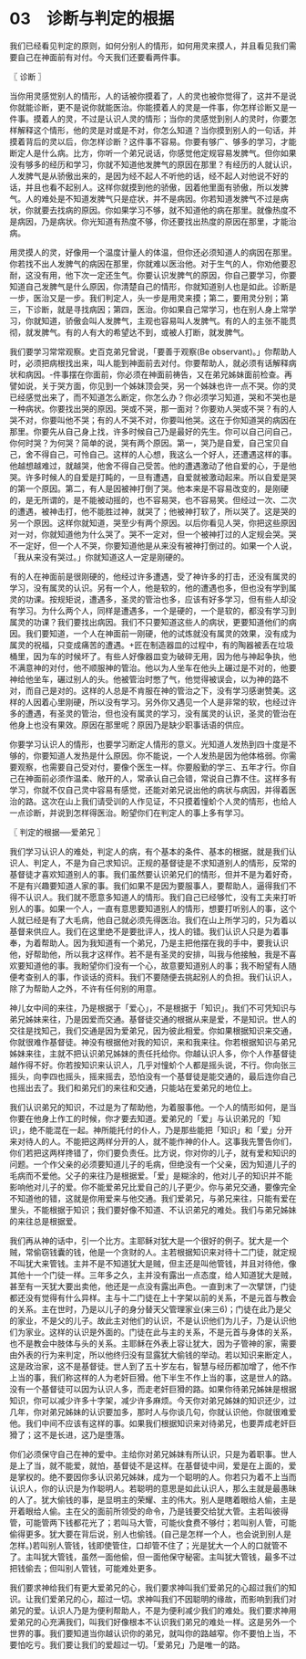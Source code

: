# 03　诊断与判定的根据


我们已经看见判定的原则，如何分别人的情形，如何用灵来摸人，并且看见我们需要自己在神面前有对付。今天我们还要看两件事。



〖 诊断 〗

当你用灵感觉别人的情形，人的话被你摸着了，人的灵也被你觉得了，这并不是说你就能诊断，更不是说你就能医治。你能摸着人的灵是一件事，你怎样诊断又是一件事。摸着人的灵，不过是认识人灵的情形；当你的灵感觉到别人的灵时，你要怎样解释这个情形，他的灵是对或是不对，你怎么知道？当你摸到别人的一句话，并摸着背后的灵以后，你怎样诊断？这件事不容易。你要有够广、够多的学习，才能断定人是什么病。比方，你听一个弟兄说话，你感觉他定规容易发脾气。但你如果没有够多的经历和学习，你就不知道他发脾气的原因在那里？有经历的人就认识，人发脾气是从骄傲出来的，是因为经不起人不听他的话，经不起人对他说不好的话，并且也看不起别人。这样你就摸到他的骄傲，因着他里面有骄傲，所以发脾气。人的难处是不知道发脾气只是症状，并不是病因。你若知道发脾气不过是病状，你就要去找病的原因。你如果学习不够，就不知道他的病在那里。就像热度不是病因，乃是病状。你光知道有热度不够，你还要找出热度的原因在那里，才能治病。

用灵摸人的灵，好像用一个温度计量人的体温，但你还必须知道人的病因在那里。你若找不出人发脾气的病因在那里，你就难以医治他。对于生气的人，你劝他要忍耐，这没有用，他下次一定还生气。你要认识发脾气的原因，你自己要学习，你要知道自己发脾气是什么原因，你清楚自己的情形，你就知道别人也是如此。诊断是一步，医治又是一步。我们判定人，头一步是用灵来摸；第二，要用灵分别；第三，下诊断，就是寻找病因；第四，医治。你如果自己常学习，也在别人身上常学习，你就知道，骄傲会叫人发脾气，主观也容易叫人发脾气。有的人的主张不能贯彻，就发脾气。有的人有大的希望达不到，或被人打断，就发脾气。

我们要学习常常观察。史百克弟兄曾说，「要善于观察(Be observant)。」你帮助人时，必须把病根找出来，叫人能到神面前去对付。你要帮助人，就必须有话解释病状和病因。-件事摆在你面前，你必须在神面前祷告，又在弟兄姊妹面前检查。再譬如说，关于哭方面，你见到一个姊妹顶会哭，另一个姊妹也许一点不哭。你的灵已经感觉出来了，而不知道怎么断定，你怎么办？你必须学习知道，哭和不哭也是一种病状。你要找出哭的原因。哭或不哭，那一面对？你要劝人哭或不哭？有的人哭不对，你要叫他不哭；有的人不哭不对，你要叫他哭。这在于你知道哭的病因在那里。你要先从自己身上找，许多时候自己乃是最好的先生。你可以自己问自己，你何时哭？为何哭？简单的说，哭有两个原因。第一，哭乃是自爱，自己宝贝自己，舍不得自己，可怜自己。这样的人心想，我这么一个好人，还遭遇这样的事。他越想越难过，就越哭，他舍不得自己受苦。他的遭遇激动了他自爱的心，于是他哭。许多时候人的自爱是打盹的，一旦有遭遇，自爱就被激动起来。所以自爱是哭的第一个原因。第二，有人是因被神打倒了哭。他本来是不容易改变的，是刚硬的，是无所谓的，是不能被动摇的，也不容易哭，也不容易笑。但经过一次、二次的遭遇，被神击打，他不能胜过神，就哭了；他被神打软了，所以哭了。这是哭的另一个原因。这样你就知道，哭至少有两个原因。以后你看见人哭，你把这些原因对一对，你就知道他为什么哭了。哭不一定对，但一个被神打过的人定规会哭。哭不一定好，但一个人不哭，你要知道他是从来没有被神打倒过的。如果一个人说，「我从来没有哭过。」你就知道这人一定是刚硬的。

有的人在神面前是很刚硬的，他经过许多遭遇，受了神许多的打击，还没有属灵的学习，没有属灵的认识。另有一个人，他是软的，他的遭遇也多，但也没有学到属灵的功课。按规矩说，遭遇多，圣灵的管治也多，应该有好多学习，但有些人却没有学习。为什么两个人，同样是遭遇多，一个是硬的，一个是软的，都没有学习到属灵的功课？我们要找出病因。我们不只要知道这些人的病状，更要知道他们的病因。我们要知道，一个人在神面前一刚硬，他的试炼就没有属灵的效果，没有成为属灵的祝福，只变成痛苦的遭遇。匠在制造器皿的过程中，有的陶器被丢在垃圾桶里，因为车的时候坏了。有些人好像器皿变为破碎无用，因为他与神起争执，他不满意神的对付，他不顺服神的管治。他以为人坐车在他头上碾过是不对的，他要神给他坐车，碾过别人的头。他被管治时憋了气，他觉得被误会，以为神的路不对，而自己是对的。这样的人总是不肯服在神的管治之下，没有学习感谢赞美。这样的人因着心里刚硬，所以没有学习。另外你又遇见一个人是非常的软，也经过许多的遭遇，有圣灵的管治，但也没有属灵的学习，没有属灵的认识，圣灵的管治在他身上也没有果效。原因在那里呢？原因乃是缺少职事话语的供应。

你要学习认识人的情形，也要学习断定人情形的意义。光知道人发热到四十度是不够的，你要知道人发热是什么原因。你不能说，一个人发热是因为他体格弱。你需要观察，也需要自己受对付，要像个医生一样。你要殷勤的学三、五年才行。你自己在神面前必须作温柔、敞开的人，常承认自己会错，常说自己靠不住。这样多有学习，你就不仅自己灵中容易有感觉，还能对弟兄说出他的病状与病因，并得着医治的路。这次在山上我们请受训的人作见证，不只摸着憧蚧个人灵的情形，也给人一点诊断，并说到怎样得医治。盼望你们在判定人的事上多有学习。



〖 判定的根据──爱弟兄 〗

我们学习认识人的难处，判定人的病，有个基本的条件、基本的根据，就是我们认识人、判定人，不是为自己求知识。正规的基督徒是不求知道别人的情形，反常的基督徒才喜欢知道别人的事。我们虽然要认识弟兄们的情形，但并不是为着好奇，不是有兴趣要知道人家的事。我们如果不是因为要服事人，要帮助人，逼得我们不得不认识人。我们就不愿意多知道人的情形。我们自己已经够忙，没有工夫来打听别人的事。如果一个人，一直有意思要知道别人的情形，想要打听别人的事，这个人就已经是有了大毛病，他自己就必须先得医治。我们在山上所学习的，只为着以基督来供应人。我们在这里绝不是要批评人，找人的错。我们认识人只是为着事奉，为着帮助人。因为我知道有一个弟兄，乃是主把他摆在我的手中，要我认识他，好帮助他，所以我才这样作。若不是有圣灵的安排，叫我与他接触，我是不喜欢要知道他的事。我盼望你们没有一个心，故意要知道别人的事；我不盼望有人随便考查别人的事，作谈话的资料。我们不要随便去挑起别人的负担。我们认识人，除了为帮助人之外，不许有任何别的用意。

神儿女中间的来往，乃是根据于「爱心」，不是根据于「知识」。我们不可凭知识与弟兄姊妹来往，乃是因爱而交通。基督徒交通的根据从来是爱，不是知识。世人的交往是找知己，我们交通是因为爱弟兄，因为彼此相爱。你如果根据知识来交通，你就很难作基督徒。神没有根据他对我的知识，来和我来往。你若根据知识与弟兄姊妹来往，主就不把认识弟兄姊妹的责任托给你。你越认识人多，你个人作基督徒越作得不好。你若按知识来认识人，几乎对憧蚧个人都是摇头说，不行。你向张三摇头，向李四也摇头，摇来摇去，恐怕没有一个基督徒是能交通的，最后连你自己也摇出去了。我们和弟兄们的来往和交通，只能站在爱弟兄的地位上。

我们认识弟兄的知识，不过是为了帮助他，为着服事他。一个人的情形如何，是当你要在他身上作工的时候，你才要去知道。爱弟兄的「爱」与认识弟兄的「知识」，绝不能混在一起。神所能托付的仆人，乃是那些能把「知识」和「爱」分开来对待人的人。不能把这两样分开的人，就不能作神的仆人。这事我先警告你们，你们若把这两样搀错了，你们要负责任。比方说，你对你的儿子，就有爱和知识的问题。一个作父亲的必须要知道儿子的毛病，但绝没有一个父亲，因为知道儿子的毛病而不爱他。父子的来往乃是根据爱。「爱」是糊涂的，他对儿子的知识并不能影响他对儿子的爱。你不能爱弟兄比爱自己的儿子更少。你与弟兄交通，要像完全不知道他的错，这就是你用爱来与他交通。我们爱弟兄，与弟兄来往，只能有爱在里头，不能根据于知识；我们要好像不知道、不认识弟兄的难处。我们与弟兄姊妹的来往总是根据爱。

我们再从神的话中，引一个比方。主耶稣对犹大是一个很好的例子。犹大是一个贼，常偷窃钱囊的钱，他是一个贪财的人。主若根据知识来对待十二门徒，就定规不叫犹大来管钱。主并不是不知道犹大是贼，但主还是叫他管钱，并且对待他，像其他十一个门徒一样。三年多之久，主并没有露出一点态度，给人知道犹大是贼，甚至有一天犹大要出卖他，他还是一点没有露出声色。一直到末了一次擘饼，门徒都还没有觉得有什么异样。主与十二门徒在上十字架以前的关系，不是元首与教会的关系。主在世时，乃是以儿子的身分替天父管理家业(来三6)；门徒在此乃是父的家业，不是父的儿子。故此主对他们的认识，不是认识他们为儿子，乃是认识他们为家业。这样的认识是外面的。门徒在此与主的关系，不是元首与身体的关系，也不是教会中肢体与头的关系。主耶稣在外表上容让犹大，因为子管神的家，需要由外表的行为来判定，所以他终归没有显露犹大偷钱的举动。若以知识来断定人，这是政治家，这不是基督徒。世人到了五十岁左右，智慧与经历都加增了，他不作上当的事，我们称这样的人为老奸巨猾。他下半生不作上当的事，这是世人的路。没有一个基督徒可以因为认识人多，而走老奸巨猾的路。如果你待弟兄姊妹是根据知识，你可以减少许多十字架，减少许多麻烦。今天你对弟兄姊妹的知识还少，过几年，你对弟兄姊妹的认识要加多，那时人与你谈几句，你就认识他，你就很难爱他。我们中间不应该有这样的事。如果我们根据知识来对待弟兄，也要弄成老奸巨猾了；这不是长进，这乃是堕落。

你们必须保守自己在神的爱中。主给你对弟兄姊妹有所认识，只是为着职事。世人是上了当，就不能爱，就怕，基督徒不是这样。在基督徒中间，爱是在上面的，爱是掌权的。绝不要因你多认识弟兄姊妹，成为一个聪明的人。你若只为着不上当而认识人，你的认识是为作聪明人。若聪明的意思是如此认识人，那么主就是最愚昧的人了。犹大偷钱的事，是显明主的荣耀、主的伟大。别人是瞎着眼给人偷，主是开着眼给人偷。主在父的面前所领受的命令，乃是钱要交给犹大管。主若叫彼得管，可能管两下钱都花光了；若叫马大管，可能伙食费不够付；若叫别人管，可能偷得更多。犹大要在背后说，别人也偷钱。(自己是怎样一个人，也会说到别人是怎样。)若叫别人管钱，钱即使管住，口却管不住了；光是犹大一个人的口就管不了。主叫犹大管钱，虽然一面他偷，但一面他保守秘密。主叫犹大管钱，最多不过把钱偷去；但叫别人管钱，可能难处更多。

我们要求神给我们有更大爱弟兄的心，我们要求神叫我们爱弟兄的心超过我们的知识。让我们爱弟兄的心，超过一切。求神叫我们不因聪明的缘故，而影响到我们对弟兄的爱。认识人乃是为便利帮助人，不是为便利减少我们的难处。我们要求神用爱弟兄的心充满我们，叫我们好像根本不认识我们弟兄的难处一样。这是另外一个世界的事。我们要知道当你越认识你的弟兄，就叫你的路越窄。你不要怕上当，不要怕吃亏。我们要让我们的爱超过一切。「爱弟兄」乃是唯一的路。

